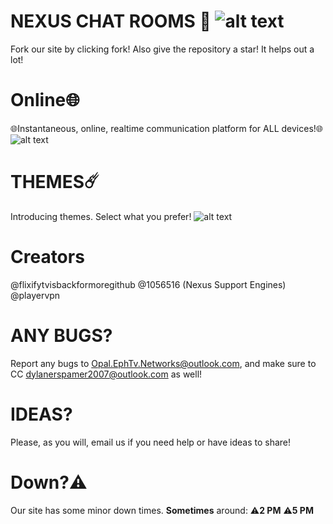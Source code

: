 # NEXUS CHAT ROOMS 💬 ![alt text](https://nexus-chat-rooms.github.io/nexuschatroom/nexus.png)
Fork our site by clicking fork! Also give the repository a star! It helps out a lot!

# Online🌐
🌐Instantaneous, online, realtime communication platform for ALL devices!🌐 ![alt text](https://nexus-chat-rooms.github.io/nexuschatroom/onlinereadme.jpeg)

# THEMES☄️
Introducing themes. Select what you prefer! ![alt text](https://nexus-chat-rooms.github.io/nexuschatroom/themesreadme.jpeg)

# Creators
@flixifytvisbackformoregithub
@1056516 (Nexus Support Engines)
@playervpn

# ANY BUGS?
Report any bugs to Opal.EphTv.Networks@outlook.com, and make sure to CC dylanerspamer2007@outlook.com as well!

# IDEAS?
Please, as you will, email us if you need help or have ideas to share!

# Down?⚠️
Our site has some minor down times. **Sometimes** around: 
⚠️**2 PM**
⚠️**5 PM**
